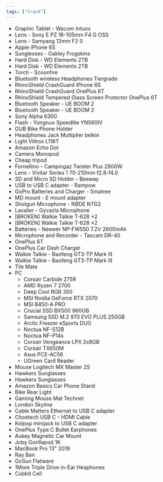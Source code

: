 ```yaml
---
tags: ["track"]
---
```

- Graphic Tablet - Wacom Intuos
- Lens - Sony E PZ 18-105mm F4 G OSS
- Lens - Samyang 12mm F2 0
- Apple iPhone 6S
- Sunglesses - Oakley Frogskins
- Hard Disk - WD Elements 2TB
- Hard Disk - WD Elements 2TB
- Torch - Scoonfire
- Bluetooth wireless Headphones Tiergrade
- RhinoShield CrashGuard iPhone 6S
- RhinoShield CrashGuard OnePlus 6T
- RhinoShield Tempered Glass Screen Protector OnePlus 6T
- Bluetooth Speaker - UE BOOM 2
- Bluetooth Speaker - UE BOOM 2
- Sony Alpha 6300
- Flash - Yongnuo Speedlite YN560IV
- GUB Bike Phone Holder
- Headphones Jack Multiplier belkin
- Light Viltrox L116T
- Amazon Echo Dot
- Camera Monopod
- Cheap tripod
- Fornellino - Campingaz Twister Plus 2900W
- Lens - Vivitar Series 1 70-210mm f2.8-f4.0
- SD and Micro SD Holder - Beeway
- USB to USB C adapter - Rampow
- GoPro Batteries and Charger - Smatree
- MD mount - E mount adapter
- Shotgun Microphone - RØDE NTG2
- Lavalier - Gyvazla Microphone
- [BROKEN] Walkie Talkie T-628 ×2
- [BROKEN] Walkie Talkie T-628 ×2
- Batteries - Neewer NP-FW550 7.2V 2600mAh
- Microphone and Recorder - Tascam DR-40
- OnePlus 6T
- OnePlus Car Dash Charger
- Walkie Talkie - Baofeng GT3-TP Mark III
- Walkie Talkie - Baofeng GT3-TP Mark III
- Tile Mate
- PC
    - Corsair Carbide 275R
    - AMD Ryzen 7 2700
    - Deep Cool RGB 350
    - MSI Nvidia GeForce RTX 2070
    - MSI B450-A PRO
    - Crucial SSD BX500 960GB
    - Samsung SSD M.2 970 EVO PLUS 250GB
    - Arctic Freezer eSports DUO
    - Noctua NF-S12B
    - Noctua NF-P14s
    - Corsair Vengeance LPX 2x8GB
    - Corsair TX650M
    - Asus PCE-AC56
    - UGreen Card Reader
- Mouse Logitech MX Master 2S
- Hawkers Sunglasses
- Hawkers Sunglasses
- Amazon Basics Car Phone Stand
- Bike Rear Light
- Gaming Mouse Mat Technet
- London Skyline
- Cable Matters Ethernet to USB C adapter
- Choetech USB C - HDMI Cable
- Kolpop minijack to USB C adapter
- OnePlus Type C Bullet Earphones
- Aukey Magnetic Car Mount
- Joby Gorillapod 1K
- MacBook Pro 13" 2019
- Ray Ban
- GoSun Flatware
- 1More Triple Drive in-Ear Heaphones
- Cubbit Cell
